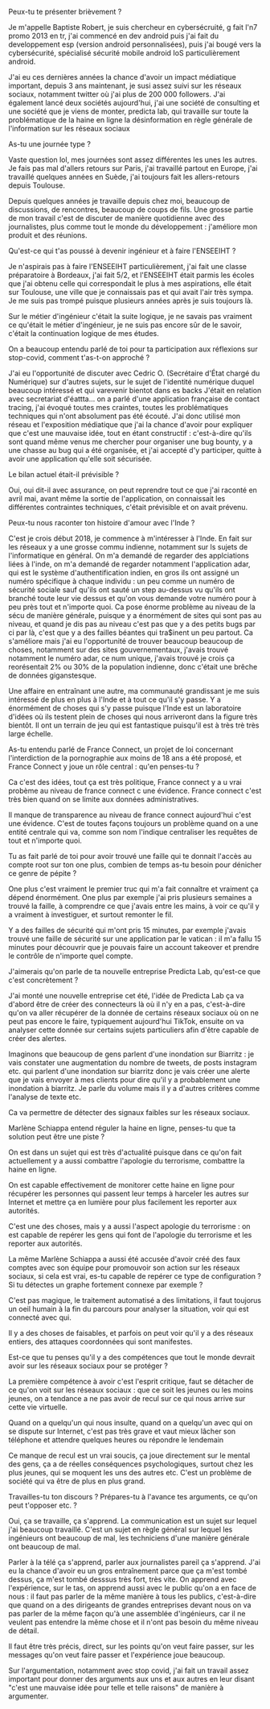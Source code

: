 Peux-tu te présenter brièvement ?

Je m'appelle Baptiste Robert, je suis chercheur en cybersécruité, g fait l'n7 promo 2013 en tr, j'ai commencé en dev android puis j'ai fait du developpement esp (version android personnalisées), puis j'ai bougé vers la cybersécurité, spécialisé sécurité mobile android IoS particulièrement android.

J'ai eu ces dernières années la chance d'avoir un impact médiatique important, depuis 3 ans maintenant, je susi assez suivi sur les réseaux sociaux, notamment twitter où j'ai plus de 200 000 followers. J'ai également lancé deux sociétés aujourd'hui, j'ai une société de consulting et une société que je viens de monter, predicta lab, qui travaille sur toute la problématique de la haine en ligne la désinformation en règle générale de l'information sur les réseaux sociaux

As-tu une journée type ?

Vaste question lol, mes journées sont assez différentes les unes les autres. Je fais pas mal d'allers retours sur Paris, j'ai travaillé partout en Europe, j'ai travaillé quelques années en Suède, j'ai toujours fait les allers-retours depuis Toulouse.

Depuis quelques années je travaille depuis chez moi, beaucoup de discussions, de rencontres, beaucoup de coups de fils. Une grosse partie de mon travail c'est de discuter de manière quotidienne avec des journalistes, plus comme tout le monde du développement : j'améliore mon produit et des réunions.

Qu'est-ce qui t'as poussé à devenir ingénieur et à faire l'ENSEEIHT ?

Je n'aspirais pas à faire l'ENSEEIHT particulièrement, j'ai fait une classe préparatoire à Bordeaux, j'ai fait 5/2, et l'ENSEEIHT était parmis les écoles que j'ai obtenu celle qui correspondait le plus à mes aspirations, elle était sur Toulouse, une ville que je connaissais pas et qui avait l'air très sympa. Je me suis pas trompé puisque plusieurs années après je suis toujours là.

Sur le métier d'ingénieur c'était la suite logique, je ne savais pas vraiment ce qu'était le métier d'ingénieur, je ne suis pas encore sûr de le savoir, c'était la continuation logique de mes études.

On a beaucoup entendu parlé de toi pour ta participation aux réflexions sur stop-covid, comment t'as-t-on approché ?

J'ai eu l'opportunité de discuter avec Cedric O. (Secrétaire d'État chargé du Numérique) sur d'autres sujets, sur le sujet de l'identité numérique duquel beaucoup intéressé et qui varevenir bientot dans es backs
J'était en relation avec secretariat d'éattta... on a parlé d'une application française de contact tracing, j'ai évoqué toutes mes craintes, toutes les problématiques techniques qui n'ont absolument pas été écouté.
J'ai donc utilisé mon réseau et l'exposition médiatique que j'ai la chance d'avoir pour expliquer que c'est une mauvaise idée, tout en étant constructif : c'est-à-dire qu'ils sont quand même venus me chercher pour organiser une bug bounty, y a une chasse au bug qui a été organisée, et j'ai accepté d'y participer, quitte à avoir une application qu'elle soit sécurisée.

Le bilan actuel était-il prévisible ?

Oui, oui dit-il avec assurance, on peut reprendre tout ce que j'ai raconté en avril mai, avant même la sortie de l'application, on connaissait les différentes contraintes techniques, c'était prévisible et on avait prévenu.

Peux-tu nous raconter ton histoire d'amour avec l'Inde ?

C'est je crois début 2018, je commence à m'intéresser à l'Inde. En fait sur les réseaux y a une grosse commu indienne, notamment sur ls sujets de l'informatique en général. On m'a demandé de regarder des applciations liées à l'inde, on m'a demandé de regarder notamment l'application adar, qui est le système d'authentification indien, en gros ils ont assigné un numéro spécifique à chaque individu : un peu comme un numéro de sécurité sociale sauf qu'ils ont sauté un step au-dessus vu qu'ils ont branché toute leur vie dessus et qu'on vous demande votre numéro pour à peu près tout et n'importe quoi. Ca pose énorme problème au niveau de la sécu de manière générale, puisque y a énormément de sites qui sont pas au niveau, et quand je dis pas au niveau c'est pas que y a des petits bugs par ci par là, c'est que y a des failles béantes qui tra$inent un peu partout. Ca s'améliore mais j'ai eu l'opportunité de trouver beaucoup beaucoup de choses, notamment sur des sites gouvernementaux, j'avais trouvé notamment le numéro adar, ce num unique, j'avais trouvé je crois ça reorésentait 2% ou 30% de la population indienne, donc c'était une brêche de données giganstesque.

Une affaire en entraînant une autre, ma communauté grandissant je me suis intéressé de plus en plus à l'Inde et à tout ce qu'il s'y passe. Y a énormément de choses qui s'y passe puisque l'Inde est un laboratoire d'idées où ils testent plein de choses qui nous arriveront dans la figure très bientôt. Il ont un terrain de jeu qui est fantastique puisqu'il est à très trè très large échelle.


As-tu entendu parlé de France Connect, un projet de loi concernant l'interdiction de la pornographie aux moins de 18 ans a été proposé, et France Connect y joue un rôle central : qu'en penses-tu ?


Ca c'est des idées, tout ça est très politique, France connect y a u vrai probème au niveau de france connect c une évidence. France connect c'est très bien quand on se limite aux données administratives.

Il manque de transparence au niveau de france connect aujourd'hui c'est une évidence. C'est de toutes façons toujours un problème quand on a une entité centrale qui va, comme son nom l'indique centraliser les requêtes de tout et n'importe quoi.


Tu as fait parlé de toi pour avoir trouvé une faille qui te donnait l'accès au compte root sur ton one plus, combien de temps as-tu besoin pour dénicher ce genre de pépite ?


One plus c'est vraiment le premier truc qui m'a fait connaître et vraiment ça dépend énormément. One plus par exemple j'ai pris plusieurs semaines a trouvé la faille, à comprendre ce que j'avais entre les mains, à voir ce qu'il y a vraiment à investiguer, et surtout remonter le fil.

Y a des failles de sécurité qui m'ont pris 15 minutes, par exemple j'avais trouvé une faille de sécurité sur une application par le vatican : il m'a fallu 15 minutes pour découvrir que je pouvais faire un account takeover et prendre le contrôle de n'importe quel compte.


J'aimerais qu'on parle de ta nouvelle entreprise Predicta Lab, qu'est-ce que c'est concrètement ?

J'ai monté une nouvelle entreprise cet été, l'idée de Predicta Lab ça va d'abord être de créer des connecteurs là où il n'y en a pas, c'est-à-dire qu'on va aller récupérer de la donnée de certains réseaux sociaux où on ne peut pas encore le faire, typiquement aujourd'hui TikTok, ensuite on va analyser cette donnée sur certains sujets particuliers afin d'être capable de créer des alertes.

Imaginons que beaucoup de gens parlent d'une inondation sur Biarritz : je vais constater une augmentation du nombre de tweets, de posts instagram etc. qui parlent d'une inondation sur biarritz donc je vais créer une alerte que je vais envoyer à mes clients pour dire qu'il y a probablement une inondation à biarritz. Je parle du volume mais il y a d'autres critères comme l'analyse de texte etc.

Ca va permettre de détecter des signaux faibles sur les réseaux sociaux.


Marlène Schiappa entend réguler la haine en ligne, penses-tu que ta solution peut être une piste ?

On est dans un sujet qui est très d'actualité puisque dans ce qu'on fait actuellement y a aussi combattre l'apologie du terrorisme, combattre la haine en ligne.

On est capable effectivement de monitorer cette haine en ligne pour récupérer les personnes qui passent leur temps à harceler les autres sur Internet et mettre ça en lumière pour plus facilement les reporter aux autorités.

C'est une des choses, mais y a aussi l'aspect apologie du terrorisme : on est capable de repérer les gens qui font de l'apologie du terrorisme et les reporter aux autorités.


La même Marlène Schiappa a aussi été accusée d'avoir créé des faux comptes avec son équipe pour promouvoir son action sur les réseaux sociaux, si cela est vrai, es-tu capable de repérer ce type de configuration ? Si tu détectes un graphe fortement connexe par exemple ?

C'est pas magique, le traitement automatisé a des limitations, il faut toujorus un oeil humain à la fin du parcours pour analyser la situation, voir qui est connecté avec qui.

Il y a des choses de faisables, et parfois on peut voir qu'il y a des réseaux entiers, des attaques coordonnées qui sont manifestes.


Est-ce que tu penses qu'il y a des compétences que tout le monde devrait avoir sur les réseaux sociaux pour se protéger ?

La première compétence à avoir c'est l'esprit critique, faut se détacher de ce qu'on voit sur les réseaux sociaux : que ce soit les jeunes ou les moins jeunes, on a tendance a ne pas avoir de recul sur ce qui nous arrive sur cette vie virtuelle.

Quand on a quelqu'un qui nous insulte, quand on a quelqu'un avec qui on se dispute sur Internet, c'est pas très grave et vaut mieux lâcher son téléphone et attendre quelques heures ou répondre le lendemain

Ce manque de recul est un vrai soucis, ça joue directement sur le mental des gens, ça a de réelles conséquences psychologiques, surtout chez les plus jeunes, qui se moquent les uns des autres etc. C'est un problème de société qui va être de plus en plus grand.


Travailles-tu ton discours ? Prépares-tu à l'avance tes arguments, ce qu'on peut t'opposer etc. ?

Oui, ça se travaille, ça s'apprend. La communication est un sujet sur lequel j'ai beaucoup travaillé. C'est un sujet en règle général sur lequel les ingénieurs ont beaucoup de mal, les techniciens d'une manière générale ont beaucoup de mal.

Parler à la télé ça s'apprend, parler aux journalistes pareil ça s'apprend. J'ai eu la chance d'avoir eu un gros entraînement parce que ça m'est tombé dessus, ça m'est tombé desssus très fort, très vite. On apprend avec l'expérience, sur le tas, on apprend aussi avec le public qu'on a en face de nous : il faut pas parler de la même manière à tous les publics, c'est-à-dire que quand on a des dirigeants de grandes entreprises devant nous on va pas parler de la même façon qu'à une assemblée d'ingénieurs, car il ne veulent pas entendre la même chose et il n'ont pas besoin du même niveau de détail.

Il faut être très précis, direct, sur les points qu'on veut faire passer, sur les messages qu'on veut faire passer et l'expérience joue beaucoup.

Sur l'argumentation, notamment avec stop covid, j'ai fait un travail assez important pour donner des arguments aux uns et aux autres en leur disant "c'est une mauvaise idée pour telle et telle raisons" de manière à argumenter.

